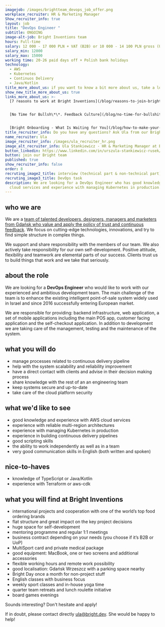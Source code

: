 ```yaml
---
imagejob: /images/brightteam_devops_job_offer.png
workplace_recruiter: HR & Marketing Manager
Show_recruiter_info: true
layout: job
title: "DevOps Engineer "
subtitle: ONGOING
image-alt-job: Bright Inventions team
hours: Full-time
salary: 12 000 - 17 000 PLN + VAT (B2B) or 10 000 - 14 100 PLN gross (UoP)
salary_min: 12000
salary_max: 15000
working time: 20-26 paid days off + Polish bank holidays
technology:
  - AWS
  - Kubernetes
  - Continuos Delivery
  - Java/Kotlin
title_more_about_us: if you want to know a bit more about us, take a look below 🙋🏻‍♀️🙋🏻‍♂️
show_new_title_more_about_us: true
links_more_about_us: >-
  [7 reasons to work at Bright Inventions](/blog/reasons-to-join-bright)


  [No Time for Bullsh\*\*. Feedback Culture](/blog/no-time-for-bullshit-feedback-culture/)


  [Bright Onboarding - What Is Waiting for You](/blog/how-to-make-your-onboarding-bright)
title_recruiter_info: Do you have any questions? Ask Ula from our Bright team!
name_recruiter: Ula
image_recruiter_info: /images/ula_recruiter_hr.png
image_alt_recruiter_info: Ula Stankiewicz - HR & Marketing Manager at Bright Inventions
button_linkedin: https://www.linkedin.com/in/urszula-stankiewicz-rusek/
button: join our Bright team
published: true
show_recruiter_info: false
order: 8
recruting_image2_title: interview (technical part & non-technical part)
recruting_image3_title: DevOps task
description: We are looking for a DevOps Engineer who has good knowledge of AWS
  cloud services and experience with managing Kubernetes in production. Apply!
---
```

## who we are

We are a [team of talented developers, designers, managers and marketers from Gdańsk who value and apply the policy of trust and continuous feedback](/about-us/team/). We focus on cutting-edge technologies, innovations, and try to find simple structure in complex things.

We support and share responsibility with the members of our team. We also actively take responsibility for our own self-development. Positive attitude, flexibility and teamwork are elemental parts of our success. Clients trust us to build things that work and we take that seriously.

## about the role

We are looking for a **DevOps Engineer** who would like to work with our experienced and ambitious development team. The main challenge of the team is to enhance the existing intelligent point-of-sale system widely used in Israel and since 2016 successfully entering European market. 

We are responsible for providing: backend infrastructure, web application, a set of mobile applications including the main POS app, customer facing application and the self-checkout application. In addition to development we are taking care of the management, testing and the maintenance of the system.

## what you will do

* manage processes related to continuous delivery pipeline
* help with the system scalability and reliability improvement
* have a direct contact with clients and advise in their decision making process
* share knowledge with the rest of an an engineering team
* keep systems secure and up-to-date
* take care of the cloud platform security

## what we'd like to see

* good knowledge and experience with AWS cloud services
* experience with reliable multi-region architectures
* experience with managing Kubernetes in production
* experience in building continuous delivery pipelines
* good scripting skills
* the ability to work independently as well as in a team
* very good communication skills in English (both written and spoken)

## nice-to-haves

* knowledge of TypeScript or Java/Kotlin
* experience with Terraform or aws-cdk

## what you will find at Bright Inventions

* international projects and cooperation with one of the world’s top food ordering brands
* flat structure and great impact on the key project decisions 
* huge space for self-development 
* mentoring programme and regular 1:1 meetings 
* business contract depending on your needs (you choose if it’s B2B or UoP)
* MultiSport card and private medical package
* good equipment: MacBook, one or two screens and additional accessories
* flexible working hours and remote work possibility 
* good localisation: Gdańsk Wrzeszcz with a parking space nearby
* Bright Day once a month for non-project stuff
* English classes with business focus 
* weekly sport classes and in-house yoga time 
* quarter team retreats and lunch roulette initiative 
* board games evenings

Sounds interesting? Don't hesitate and apply! 

If in doubt, please contact directly ula@bright.dev. She would be happy to help!
